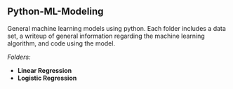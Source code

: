 ## Python-ML-Modeling
General machine learning models using python. Each folder includes a data set, a writeup of general information regarding the machine learning algorithm, and code using the model.

_Folders:_
* **Linear Regression**
* **Logistic Regression**
